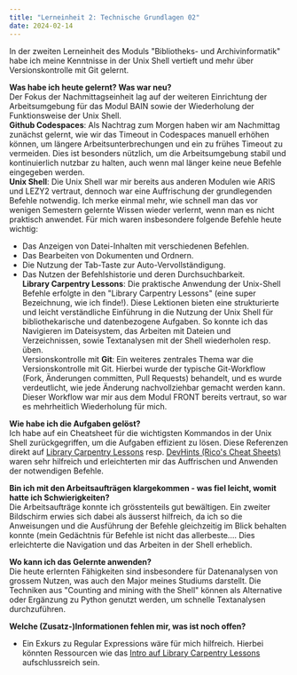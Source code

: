 ```yaml
---
title: "Lerneinheit 2: Technische Grundlagen 02"
date: 2024-02-14
---
```


In der zweiten Lerneinheit des Moduls "Bibliotheks- und Archivinformatik" habe ich meine Kenntnisse in der Unix Shell vertieft und mehr über Versionskontrolle mit Git gelernt.

**Was habe ich heute gelernt? Was war neu?**  
Der Fokus der Nachmittagseinheit lag auf der weiteren Einrichtung der Arbeitsumgebung für das Modul BAIN sowie der Wiederholung der Funktionsweise der Unix Shell.  
**Github Codespaces**: Als Nachtrag zum Morgen haben wir am Nachmittag zunächst gelernt, wie wir das Timeout in Codespaces manuell erhöhen können, um längere Arbeitsunterbrechungen und ein zu frühes Timeout zu vermeiden. Dies ist besonders nützlich, um die Arbeitsumgebung stabil und kontinuierlich nutzbar zu halten, auch wenn mal länger keine neue Befehle eingegeben werden.  
**Unix Shell**: Die Unix Shell war mir bereits aus anderen Modulen wie ARIS und LEZY2 vertraut, dennoch war eine Auffrischung der grundlegenden Befehle notwendig. Ich merke einmal mehr, wie schnell man das vor wenigen Semestern gelernte Wissen wieder verlernt, wenn man es nicht praktisch anwendet. Für mich waren insbesondere folgende Befehle heute wichtig:
- Das Anzeigen von Datei-Inhalten mit verschiedenen Befehlen.
- Das Bearbeiten von Dokumenten und Ordnern.
- Die Nutzung der Tab-Taste zur Auto-Vervollständigung.
- Das Nutzen der Befehlshistorie und deren Durchsuchbarkeit.  
**Library Carpentry Lessons**: Die praktische Anwendung der Unix-Shell Befehle erfolgte in den "Library Carpentry Lessons" (eine super Bezeichnung, wie ich finde!). Diese Lektionen bieten eine strukturierte und leicht verständliche Einführung in die Nutzung der Unix Shell für bibliothekarische und datenbezogene Aufgaben. So konnte ich das Navigieren im Dateisystem, das Arbeiten mit Dateien und Verzeichnissen, sowie Textanalysen mit der Shell wiederholen resp. üben.  
Versionskontrolle mit **Git**: Ein weiteres zentrales Thema war die Versionskontrolle mit Git. Hierbei wurde der typische Git-Workflow (Fork, Änderungen committen, Pull Requests) behandelt, und es wurde verdeutlicht, wie jede Änderung nachvollziehbar gemacht werden kann. Dieser Workflow war mir aus dem Modul FRONT bereits vertraut, so war es mehrheitlich Wiederholung für mich.

**Wie habe ich die Aufgaben gelöst?**  
Ich habe auf ein Cheatsheet für die wichtigsten Kommandos in der Unix Shell zurückgegriffen, um die Aufgaben effizient zu lösen. Diese Referenzen direkt auf [Library Carpentry Lessons](https://librarycarpentry.org/lc-shell/reference.html) resp. [DevHints (Rico's Cheat Sheets)](https://devhints.io/linux) waren sehr hilfreich und erleichterten mir das Auffrischen und Anwenden der notwendigen Befehle.

**Bin ich mit den Arbeitsaufträgen klargekommen - was fiel leicht, womit hatte ich Schwierigkeiten?**  
Die Arbeitsaufträge konnte ich grösstenteils gut bewältigen. Ein zweiter Bildschirm erwies sich dabei als äusserst hilfreich, da ich so die Anweisungen und die Ausführung der Befehle gleichzeitig im Blick behalten konnte (mein Gedächtnis für Befehle ist nicht das allerbeste.... Dies erleichterte die Navigation und das Arbeiten in der Shell erheblich.

**Wo kann ich das Gelernte anwenden?**  
Die heute erlernten Fähigkeiten sind insbesondere für Datenanalysen von grossem Nutzen, was auch den Major meines Studiums darstellt. Die Techniken aus "Counting and mining with the Shell" können als Alternative oder Ergänzung zu Python genutzt werden, um schnelle Textanalysen durchzuführen.

**Welche (Zusatz-)Informationen fehlen mir, was ist noch offen?**  
- Ein Exkurs zu Regular Expressions wäre für mich hilfreich. Hierbei könnten Ressourcen wie das [Intro auf Library Carpentry Lessons](https://librarycarpentry.org/lc-data-intro/01-regular-expressions.html) aufschlussreich sein.

